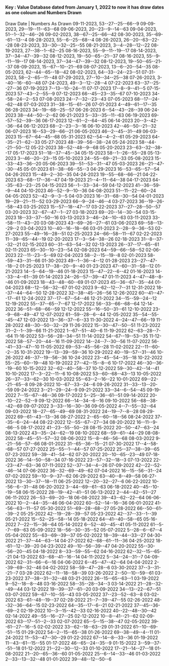 #### Key : Value Database dated from January 1, 2022 to now it has draw dates as one coloum and Numbers Drawn 


Draw Date	|  Numbers As Drawn
09-11-2023,	53--27--25--66--9
09-09-2023,	29--19--11--63--68
09-06-2023, 20--23--9--14--63
09-04-2023,	51--1--32--46--26
09-02-2023,	38--67--25--66--42
08-30-2023,	35--69--61--13--4
08-28-2023,	55--6--25--68--4
08-26-2023,	26--20--63--22--28
08-23-2023,	33--30--32--25--55
08-21-2023,	3--4--28--12--22
08-19-2023,	27--38--1--62--25
08-16-2023,	55--9--11--19--17
08-14-2023,	37--34--47--39--32
08-12-2023,	19--50--65--21--37
08-16-2023,	55--9--11--19--17
08-14-2023,	37--34--47--39--32
08-12-2023,	19--50--65--21--37
08-09-2023,	15--67--10--21--69
08-07-2023,	13--6--20--54--35
08-05-2023,	62--44--65--18--42
08-02-2023,	64--33--24--23--51
07-31-2023,	58--2--65--11--48
07-29-2023,	27--10--34--25--38
07-26-2023,	3--40--16--60--48
07-24-2023,	49--3--12--28--4
07-22-2023	63--37--25--27--36
07-19-2023	7--13--10--24--11
07-17-2023	17--8--9--41--5
07-15-2023	57--43--2--55--9
07-12-2023	66--45--23--35--67
07-10-2023	34--58--24--2--53
07-08-2023	24--7--32--23--43
07-05-2023	68--17--24--62--48
07-03-2023	31--38--15--61--26
07-01-2023	4--49--61--17--35
06-28-2023	34--19--68--25--57
06-26-2023	6--54--43--28--39
06-24-2023	38--44--50--2--62
06-21-2023	5--33--35--11--63
06-19-2023	69--57--52--39--36
06-17-2023	12--61--2--64--45
06-14-2023	20--3--42--36--64
06-12-2023	68--2--23--3--16
06-10-2023	42--46--50--21--32
06-07-2023	16--53--29--66--21
06-05-2023	46--2--45--31--49
06-03-2023	15--67--64--45--68
05-31-2023	62--54--4--2--61
05-29-2023	64--35--21--62--33
05-27-2023	48--39--56--38--24
05-24-2023	58--44--21--50--12
05-22-2023	38--52--48--9--68
05-20-2023	23--63--32--38--17
05-17-2023	51--18--37--45--34
05-15-2023	58--1--26--55--28
05-13-2023	3--46--20--23--15
05-10-2023	24--55--69--21--33
05-08-2023	15--33--43--36--20
05-06-2023	39--51--53--31--47
05-03-2023	26--21--47--30--45
05-01-2023	61--38--66--55--3
04-29-2023	16--53--65--57--54
04-26-2023	15--49--2--30--35
04-24-2023	19--55--68--66--21
04-22-2023	63--68--17--36--47
04-19-2023	21--4--11--64--38
04-17-2023	64--35--63--23--25
04-15-2023	56--1--33--34--59
04-12-2023	41--36--59--9--44
04-10-2023	46--52--9--10--36
04-08-2023	51--11--22--60--24
04-05-2023	52--42--9--3--5
04-03-2023	16--31--68--30--54
04-01-2023	19--29--21--11--52
03-29-2023	66--9--24--46--4
03-27-2023	36--19--26--58--43
03-25-2023	15--57--18--47--17
03-22-2023	37--27--28--50--57
03-20-2023	32--67--47--1--27
03-18-2023	69--20--14--30--54
03-15-2023	18--33--37--50--16
03-13-2023	3--46--24--10--63
03-11-2023	33--58--11--43--20
03-08-2023	43--69--26--27--61
03-06-2023	69--58--13--29--2
03-04-2023	10--40--16--18--66
03-01-2023	2--28--9--36--53
02-27-2023	55--49--16--28--51
02-25-2023	24--66--58--11--67
02-22-2023	11--39--65--44--19
02-20-2023	17--3--54--38--26
02-18-2023	31--8--37--32--21
02-15-2023	60--31--63--54--32
02-13-2023	26--37--17--65--61
02-11-2023	65--30--10--23--54
02-08-2023	64--59--66--58--52
02-06-2023	22--11--23--5--69
02-04-2023	58--2--15--19--8
02-01-2023	58--59--43--31--66
01-30-2023	49--1--36--4--12
01-28-2023	23--27--47--18--2
01-25-2023	17--38--20--9--40
01-23-2023	47--60--31--58--12
01-21-2023	14--5--64--19--46
01-18-2023	15--47--22--6--42
01-16-2023	14--33--4--61--39
01-14-2023	24--26--57--39--47
01-11-2023	4--47--48--8--46
01-09-2023	18--43--48--60--69
01-07-2023	45--36--67--35--44
01-04-2023	68--12--56--32--67
01-02-2023	9--62--12--7--31
12-31-2022	18--37--44--64--50
12-28-2022	32--38--45--26--56
12-26-2022	60--41--47--17--61
12-24-2022	37--17--67--54--46
12-21-2022	34--15--59--24--12
12-19-2022	55--37--65--7--67
12-17-2022	56--33--66--68--64
12-14-2022	36--51--68--66--59
12-12-2022	55--16--50--31--61
12-10-2022	23--9--68--49--47
12-07-2022	61--59--28--6--44
12-05-2022	35--54--55--45--47
12-03-2022	13--36--37--6--33
11-30-2022	4--24--47--66--19
11-28-2022	48--30--50--32--29
11-26-2022	15--30--47--50--51
11-23-2022	31--2--1--39--66
11-21-2022	1--67--51--40--6
11-19-2022	62--63--28--7--64
11-16-2022	53--56--28--34--51
11-14-2022	54--67--19--53--35
11-12-2022	58--57--20--44--16
11-09-2022	14--24--7--30--56
11-07-2022	56--41--33--47--10
11-05-2022	69--53--45--56--28
11-02-2022	22--11--60--2--35
10-31-2022	19--13--39--59--36
10-29-2022	40--19--57--31--46
10-26-2022	46--37--19--56--36
10-24-2022	23--45--54--35--18
10-22-2022	55--25--60--19--48
10-19-2022	27--42--15--8--6
10-17-2022	46--30--36--19--60
10-15-2022	32--62--40--58--37
10-12-2022	59--30--42--14--41
10-10-2022	17--3--22--11--6
10-08-2022	53--60--68--43--13
10-05-2022	26--37--33--62--30
10-03-2022	55--63--2--16--22
10-01-2022	69--22--21--65--8
09-28-2022	10--67--33--24--6
09-26-2022	31--33--13--20--59
09-24-2022	3--21--29--24--9
09-21-2022	33--34--6--54--45
09-19-2022	7--15--67--46--36
09-17-2022	5--25--36--61--51
09-14-2022	20--10--22--52--9
09-12-2022	66--14--34--6--16
09-10-2022	56--68--38--42--69
09-07-2022	3--33--16--30--36
09-05-2022	4--7--55--32--64
09-03-2022	18--27--65--49--69
08-31-2022	24--19--7--8--28
08-29-2022	69--61--43--13--36
08-27-2022	2--65--60--18--56
08-24-2022	37--35--6--24--44
08-22-2022	12--55--67--27--34
08-20-2022	16--11--9--66--5
08-17-2022	41--23--55--50--28
08-15-2022	20--50--47--63--24
08-13-2022	43--35--24--62--19
08-10-2022	68--59--61--44--29
08-08-2022	58--45--51--57--32
08-06-2022	15--8--46--56--68
08-03-2022	9--21--56--57--66
08-01-2022	31--65--36--15--21
07-30-2022	17--4--58--68--57
07-27-2022	25--55--1--44--57
07-25-2022	25--37--38--39--65
07-23-2022	59--39--41--54--62
07-20-2022	20--10--65--23--49
07-18-2022	36--14--50--58--34
07-16-2022	23--57--32--18--3
07-13-2022	22--23--47--63--36
07-11-2022	52--37--34--4--26
07-09-2022	42--22--52--46--14
07-06-2022	36--32--69--49--62
07-04-2022	16--15--56--31--24
07-02-2022	59--10--9--37--62
06-29-2022	63--40--8--49--58
06-27-2022	13--30--37--18--11
06-25-2022	12--20--32--27--6
06-22-2022	10--56--6--31--48
06-20-2022	3--44--69--61--63
06-18-2022	40--45--10--19--58
06-15-2022	28--19--42--41--51
06-13-2022	2--44--42--51--27
06-11-2022	26--53--69--20--18
06-08-2022	39--43--62--22--64
06-06-2022	10--2--44--35--46
06-04-2022	60--52--14--16--36
06-01-2022	41--56--63--11--57
05-30-2022	51--69--28--68--27
05-28-2022	66--50--61--39--2
05-25-2022	42--19--28--39--57
05-23-2022	42--37--33--1--39
05-21-2022	15--52--25--58--14
05-18-2022	64--41--40--58--65
05-16-2022	7--22--15--36--64
05-14-2022	6--52--40--45--41
05-11-2022	61--5--7--69--63
05-09-2022	18--56--30--35--52
05-07-2022	5--28--6--67--4
05-04-2022	55--63--69--39--37
05-02-2022	18--39--44--33--27
04-30-2022	21--37--44--63--14
04-27-2022	62--68--61--11--36
04-25-2022	18--61--12--39--20
04-23-2022	49--10--56--39--47
04-20-2022	55--30--56--20--45
04-18-2022	8--33--59--55--62
04-16-2022	62--32--15--65--21
04-13-2022	63--68--41--16--14
04-11-2022	5--34--24--31--7
04-09-2022	62--31--66--6--16
04-06-2022	6--45--47--42--64
04-04-2022	2--39--69--32--46
04-02-2022	58--59--47--28--6
03-30-2022	37--3--31--21--7
03-28-2022	62--11--18--58--39
03-26-2022	2--50--10--59--61
03-23-2022	37--38--31--32--48
03-21-2022	26--15--65--63--1
03-19-2022	9--52--18--8--48
03-16-2022	58--35--28--34--3
03-14-2022	21--28--32--49--44
03-12-2022	19--39--37--61--20
03-09-2022	34--13--22--67--51
03-07-2022	59--67--10--55--43
03-05-2022	37--23--52--63--8
03-02-2022	63--61--48--19--37
02-28-2022	21--7--39--47--55
02-26-2022	48--32--36--64--15
02-23-2022	64--35--17--6--21
02-21-2022	37--45--36--69--2
02-19-2022	10--3--15--42--33
02-16-2022	40--22--48--30--42
02-14-2022	49--55--16--27--25
02-12-2022	10--8--41--21--62
02-09-2022	63--17--51--2--33
02-07-2022	65--5--15--38--47
02-05-2022	39--61--27--16--5
02-02-2022	33--62--18--63--29
01-31-2022	61--10--69--51--15
01-29-2022	54--2--15--65--38
01-26-2022	69--38--49--4--11
01-24-2022	11--53--47--30--29
01-22-2022	67--14--8--33--36
01-19-2022	11--43--61--15--55
01-17-2022	46--65--24--35--9
01-15-2022	3--59--37--51--18
01-12-2022	21--22--30--12--33
01-10-2022	17--21--14--27--18
01-08-2022	21--20--65--36--60
01-05-2022	25--6--14--33--46
01-03-2022	2--33--13--32--48
01-01-2022	39--48--12--50--6
